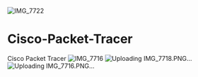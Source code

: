 ![IMG_7722](https://github.com/abhirathsujith/Cisco-Packet-Tracer/assets/78019581/db0207ac-a301-4f75-af96-1ea26ec41306)
# Cisco-Packet-Tracer
Cisco Packet Tracer
![IMG_7716](https://github.com/abhirathsujith/Cisco-Packet-Tracer/assets/78019581/89cb6aee-b76c-4e52-bbb9-d14af90d2f12)
![Uploading IMG_7718.PNG…]()
![Uploading IMG_7716.PNG…]()
